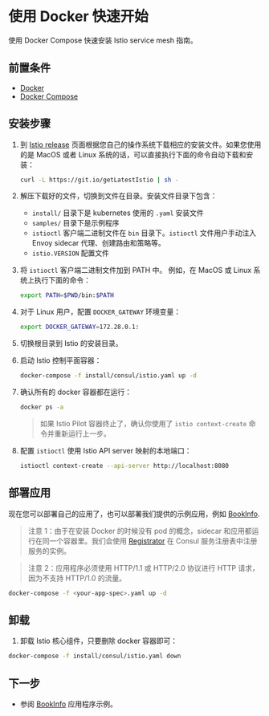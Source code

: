 # 使用 Docker 快速开始

使用  Docker Compose 快速安装 Istio service mesh 指南。


## 前置条件

* [Docker](https://docs.docker.com/engine/installation/#cloud)
* [Docker Compose](https://docs.docker.com/compose/install/)

## 安装步骤

1. 到 [Istio release](https://github.com/istio/istio/releases) 页面根据您自己的操作系统下载相应的安装文件。如果您使用的是 MacOS 或者 Linux 系统的话，可以直接执行下面的命令自动下载和安装：
   ```bash
   curl -L https://git.io/getLatestIstio | sh -
   ```

2. 解压下载好的文件，切换到文件在目录。安装文件目录下包含：
    * `install/` 目录下是 kubernetes 使用的 `.yaml` 安装文件
   * `samples/` 目录下是示例程序
   * `istioctl` 客户端二进制文件在 `bin` 目录下。`istioctl` 文件用户手动注入 Envoy sidecar 代理、创建路由和策略等。
   * `istio.VERSION` 配置文件

3. 将 `istioctl` 客户端二进制文件加到 PATH 中。
   例如，在 MacOS 或 Linux 系统上执行下面的命令：

   ```bash
   export PATH=$PWD/bin:$PATH
   ```

4. 对于 Linux 用户，配置 `DOCKER_GATEWAY` 环境变量：

   ```bash
   export DOCKER_GATEWAY=172.28.0.1:
   ```

5. 切换根目录到 Istio 的安装目录。

6. 启动 Istio 控制平面容器：

    ```bash
    docker-compose -f install/consul/istio.yaml up -d
    ```

7. 确认所有的 docker 容器都在运行：

   ```bash
   docker ps -a
   ```

   > 如果 Istio Pilot 容器终止了，确认你使用了 `istio context-create` 命令并重新运行上一步。

8. 配置 `istioctl` 使用 Istio API server 映射的本地端口：

    ```bash
    istioctl context-create --api-server http://localhost:8080
    ```

## 部署应用

现在您可以部署自己的应用了，也可以部署我们提供的示例应用，例如 [BookInfo]({{home}}/docs/guides/bookinfo.html).

> 注意 1：由于在安装 Docker 的时候没有 pod 的概念，sidecar 和应用都运行在同一个容器里。我们会使用 [Registrator](http://gliderlabs.github.io/registrator/latest/) 在 Consul 服务注册表中注册服务的实例。

> 注意 2：应用程序必须使用 HTTP/1.1 或 HTTP/2.0 协议进行 HTTP 请求，因为不支持 HTTP/1.0 的流量。

```bash
docker-compose -f <your-app-spec>.yaml up -d
```

## 卸载

1. 卸载 Istio 核心组件，只要删除 docker 容器即可：

```bash
docker-compose -f install/consul/istio.yaml down
```

## 下一步

* 参阅 [BookInfo](../../../docs/guides/bookinfo.html) 应用程序示例。
